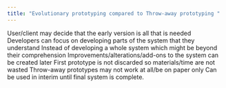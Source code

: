 ```yaml
---
title: "Evolutionary prototyping compared to Throw-away prototyping "
--- 
```

User/client may decide that the early version is all that is needed
Developers can focus on developing parts of the system that they
understand
Instead of developing a whole system which might be beyond their
comprehension
Improvements/alterations/add-ons to the system can be created later
First prototype is not discarded so materials/time are not wasted
Throw-away prototypes may not work at all/be on paper only
Can be used in interim until final system is complete. 